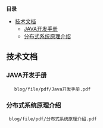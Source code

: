 <!-- START doctoc generated TOC please keep comment here to allow auto update -->
<!-- DON'T EDIT THIS SECTION, INSTEAD RE-RUN doctoc TO UPDATE -->
**目录**

- [技术文档](#%E6%8A%80%E6%9C%AF%E6%96%87%E6%A1%A3)
  - [JAVA开发手册](#java%E5%BC%80%E5%8F%91%E6%89%8B%E5%86%8C)
  - [分布式系统原理介绍](#%E5%88%86%E5%B8%83%E5%BC%8F%E7%B3%BB%E7%BB%9F%E5%8E%9F%E7%90%86%E4%BB%8B%E7%BB%8D)

<!-- END doctoc generated TOC please keep comment here to allow auto update -->

## 技术文档
 ### JAVA开发手册
 
 ``` pdf
    blog/file/pdf/Java开发手册.pdf
 ```

### 分布式系统原理介绍

  ```pdf
   blog/file/pdf/分布式系统原理介绍.pdf
  ```
